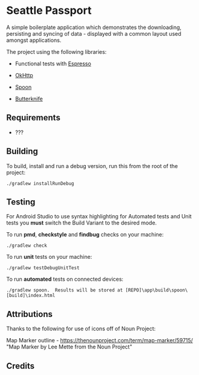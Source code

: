 Seattle Passport 
===================

A simple boilerplate application which demonstrates the downloading, persisting and syncing of data - displayed with a common layout used amongst applications.

The project using the following libraries:

- Functional tests with [Espresso](http://google.github.io/android-testing-support-library/docs/espresso)
- [OkHttp](https://github.com/square/okhttp)
- [Spoon](https://github.com/square/spoon)

- [Butterknife](https://github.com/JakeWharton/butterknife)


Requirements
------------

 - ???

Building
--------

To build, install and run a debug version, run this from the root of the project:

    ./gradlew installRunDebug

Testing
--------

For Android Studio to use syntax highlighting for Automated tests and Unit tests you **must** switch the Build Variant to the desired mode.

To run **pmd**, **checkstyle** and **findbug** checks on your machine:

    ./gradlew check

To run **unit** tests on your machine:

    ./gradlew testDebugUnitTest

To run **automated** tests on connected devices:

    ./gradlew spoon.  Results will be stored at [REPO]\app\build\spoon\[build]\index.html

Attributions
------------

Thanks to the following for use of icons off of Noun Project:

Map Marker outline - https://thenounproject.com/term/map-marker/59715/ "Map Marker by Lee Mette from the Noun Project"


## Credits
